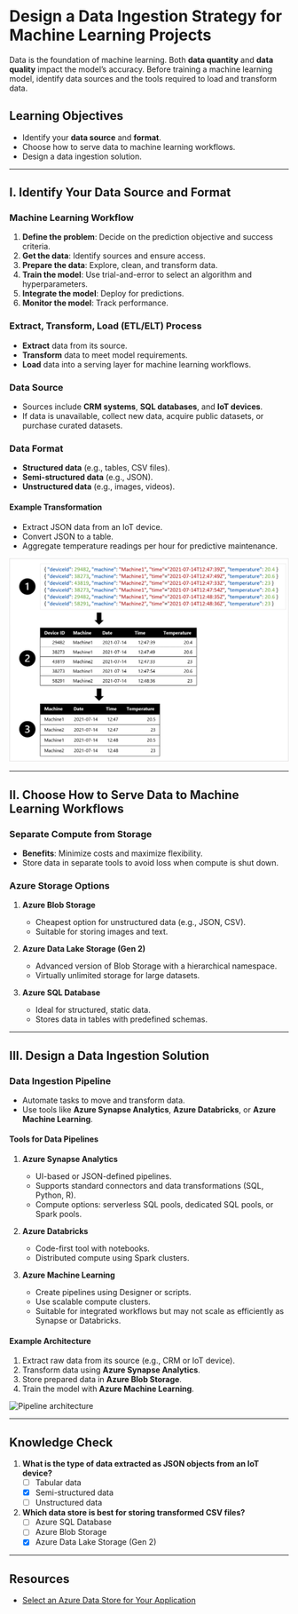 # Design a Data Ingestion Strategy for Machine Learning Projects

Data is the foundation of machine learning. Both **data quantity** and **data quality** impact the model’s accuracy. Before training a machine learning model, identify data sources and the tools required to load and transform data.

## Learning Objectives
- Identify your **data source** and **format**.
- Choose how to serve data to machine learning workflows.
- Design a data ingestion solution.

---

## I. Identify Your Data Source and Format

### Machine Learning Workflow
1. **Define the problem**: Decide on the prediction objective and success criteria.
2. **Get the data**: Identify sources and ensure access.
3. **Prepare the data**: Explore, clean, and transform data.
4. **Train the model**: Use trial-and-error to select an algorithm and hyperparameters.
5. **Integrate the model**: Deploy for predictions.
6. **Monitor the model**: Track performance.

### Extract, Transform, Load (ETL/ELT) Process
- **Extract** data from its source.
- **Transform** data to meet model requirements.
- **Load** data into a serving layer for machine learning workflows.

### Data Source
- Sources include **CRM systems**, **SQL databases**, and **IoT devices**.
- If data is unavailable, collect new data, acquire public datasets, or purchase curated datasets.

### Data Format
- **Structured data** (e.g., tables, CSV files).
- **Semi-structured data** (e.g., JSON).
- **Unstructured data** (e.g., images, videos).

#### Example Transformation
- Extract JSON data from an IoT device.
- Convert JSON to a table.
- Aggregate temperature readings per hour for predictive maintenance.

![Data format transformation](img/02-01-json-table.png)

---

## II. Choose How to Serve Data to Machine Learning Workflows

### Separate Compute from Storage
- **Benefits**: Minimize costs and maximize flexibility.
- Store data in separate tools to avoid loss when compute is shut down.

### Azure Storage Options
1. **Azure Blob Storage**
   - Cheapest option for unstructured data (e.g., JSON, CSV).
   - Suitable for storing images and text.

2. **Azure Data Lake Storage (Gen 2)**
   - Advanced version of Blob Storage with a hierarchical namespace.
   - Virtually unlimited storage for large datasets.

3. **Azure SQL Database**
   - Ideal for structured, static data.
   - Stores data in tables with predefined schemas.

---

## III. Design a Data Ingestion Solution

### Data Ingestion Pipeline
- Automate tasks to move and transform data.
- Use tools like **Azure Synapse Analytics**, **Azure Databricks**, or **Azure Machine Learning**.

#### Tools for Data Pipelines

1. **Azure Synapse Analytics**
   - UI-based or JSON-defined pipelines.
   - Supports standard connectors and data transformations (SQL, Python, R).
   - Compute options: serverless SQL pools, dedicated SQL pools, or Spark pools.

2. **Azure Databricks**
   - Code-first tool with notebooks.
   - Distributed compute using Spark clusters.

3. **Azure Machine Learning**
   - Create pipelines using Designer or scripts.
   - Use scalable compute clusters.
   - Suitable for integrated workflows but may not scale as efficiently as Synapse or Databricks.

#### Example Architecture
1. Extract raw data from its source (e.g., CRM or IoT device).
2. Transform data using **Azure Synapse Analytics**.
3. Store prepared data in **Azure Blob Storage**.
4. Train the model with **Azure Machine Learning**.

![Pipeline architecture](04-01-pipeline.png)

---

## Knowledge Check

1. **What is the type of data extracted as JSON objects from an IoT device?**
   - [ ] Tabular data  
   - [x] Semi-structured data  
   - [ ] Unstructured data  

2. **Which data store is best for storing transformed CSV files?**
   - [ ] Azure SQL Database  
   - [ ] Azure Blob Storage  
   - [x] Azure Data Lake Storage (Gen 2)  

---

## Resources
- [Select an Azure Data Store for Your Application](https://learn.microsoft.com/en-us/azure/architecture/guide/technology-choices/data-store-decision-tree)
